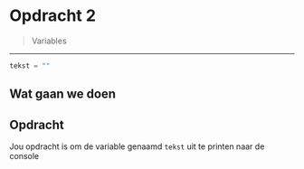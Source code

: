 # Opdracht 2

> Variables
---

```python 
tekst = ""
```

## Wat gaan we doen


## Opdracht
Jou opdracht is om de variable genaamd `tekst` uit te printen naar de console
